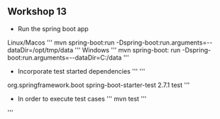 ## Workshop 13

* Run the spring boot app

Linux/Macos
'''
mvn spring-boot:run -Dspring-boot:run.arguments=--dataDir=/opt/tmp/data
'''
Windows
'''
mvn spring-boot: run -Dspring-boot:run.arguments=--dataDir=C:/data
'''
* Incorporate test started dependencies
'''
'''
<dependency>
    <groupId>org.springframework.boot</groupId>
    <artifactId>spring-boot-starter-test</artifactId>
    <version>2.7.1</version>
    <scope>test</scope>
</dependency>
'''

* In order to execute test cases
'''
mvn test
'''

'''